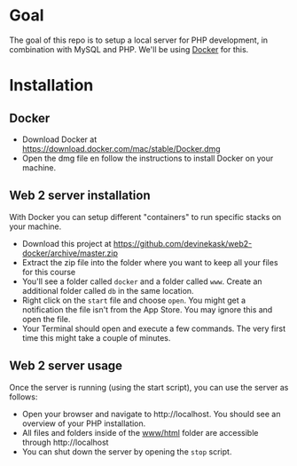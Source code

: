 # Goal
The goal of this repo is to setup a local server for PHP development, in combination with MySQL and PHP. We'll be using [Docker](https://www.docker.com/ "Dockers Homepage") for this.

# Installation
## Docker
* Download Docker at https://download.docker.com/mac/stable/Docker.dmg
* Open the dmg file en follow the instructions to install Docker on your machine.

## Web 2 server installation
With Docker you can setup different "containers" to run specific stacks on your machine.
* Download this project at https://github.com/devinekask/web2-docker/archive/master.zip
* Extract the zip file into the folder where you want to keep all your files for this course
* You'll see a folder called `docker` and a folder called `www`. Create an additional folder called `db` in the same location.
* Right click on the `start` file and choose `open`. You might get a notification the file isn't from the App Store. You may ignore this and open the file.
* Your Terminal should open and execute a few commands. The very first time this might take a couple of minutes.

## Web 2 server usage
Once the server is running (using the start script), you can use the server as follows:
* Open your browser and navigate to http://localhost.  You should see an overview of your PHP installation.
* All files and folders inside of the [www/html](www/html) folder are accessible through http://localhost
* You can shut down the server by opening the `stop` script.

